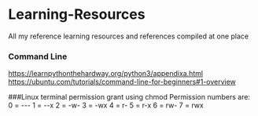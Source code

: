 # Learning-Resources
All my reference learning resources and references compiled at one place


### Command Line
https://learnpythonthehardway.org/python3/appendixa.html  
https://ubuntu.com/tutorials/command-line-for-beginners#1-overview

###Linux terminal permission grant using chmod
Permission numbers are:
0 = ---
1 = --x
2 = -w-
3 = -wx
4 = r-
5 = r-x
6 = rw-
7 = rwx
